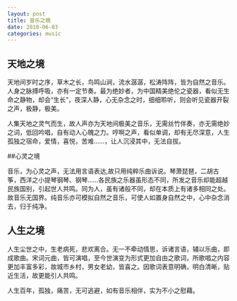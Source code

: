 ```yaml
---
layout: post
title: 音乐之境
date: 2010-06-03
categories: music
---
```

## 天地之境

天地间岁时之序，草木之长，鸟鸣山涧，流水潺潺，松涛阵阵，皆为自然之音乐。人身之脉搏呼吸，亦有一定节奏。最为绝妙者，为中国精美绝伦之瓷器，看似无生命之静物，却会“生长”，夜深人静，心无杂念之时，细细聆听，则会听见瓷器开裂之声，极静，极美。


人集天地之灵气而生，故人声亦为天地间极美之音乐，无需丝竹伴奏，亦无需绝妙之词，低回吟唱，自有动人心魄之力。哼啊之声，看似单调，却有无尽深意，人生孤独之宿命，爱情，喜悦，苦难……，让人沉浸其中，无法自拔。

##心灵之境

音乐，为心灵之声，无法用言语表达,故只用纯粹乐曲诉说。琴萧琵琶，二胡古筝，西洋之小提琴钢琴、钢琴……各民族之乐器虽形态不同，所发之音乐却能超越民族国别，引起世人共鸣。同为人，虽有诸般不同，却在本质上有诸多相同之处。故音乐无国界。纯音乐亦可模拟自然之音乐，可使人如置身自然之中，心中杂念消去，归于纯净。

## 人生之境

人生尘世之中，生老病死，悲欢离合。无一不牵动情思，诉诸言语，辅以乐曲，即成歌曲。宋词元曲，皆可演唱，至今世演变为形式更加自由之歌词，所歌唱之内容更加丰富多彩，故城市乡村，男女老幼，皆喜之。因歌词表意明确，明白清晰，贴近生活，故更能引人共鸣。

人生百年，孤独，痛苦，无可逃避，如有音乐相伴，实为不小之慰藉。

 
